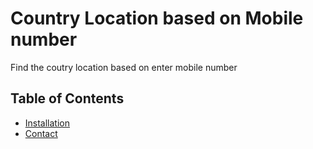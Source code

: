 # Country Location based on Mobile number
Find the coutry location based on enter mobile number

## Table of Contents
- [Installation](#installation)
- [Contact](#contact)